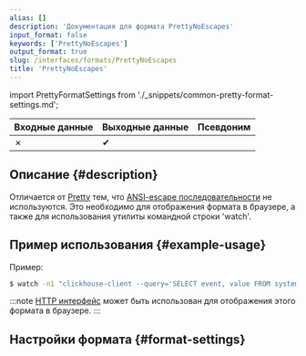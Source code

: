 ```yaml
---
alias: []
description: 'Документация для формата PrettyNoEscapes'
input_format: false
keywords: ['PrettyNoEscapes']
output_format: true
slug: /interfaces/formats/PrettyNoEscapes
title: 'PrettyNoEscapes'
---
```


import PrettyFormatSettings from './_snippets/common-pretty-format-settings.md';

| Входные данные | Выходные данные | Псевдоним |
|----------------|-----------------|-----------|
| ✗              | ✔               |           |

## Описание {#description}

Отличается от [Pretty](/interfaces/formats/Pretty) тем, что [ANSI-escape последовательности](http://en.wikipedia.org/wiki/ANSI_escape_code) не используются. 
Это необходимо для отображения формата в браузере, а также для использования утилиты командной строки 'watch'.

## Пример использования {#example-usage}

Пример:

```bash
$ watch -n1 "clickhouse-client --query='SELECT event, value FROM system.events FORMAT PrettyCompactNoEscapes'"
```

:::note
[HTTP интерфейс](../../../interfaces/http.md) может быть использован для отображения этого формата в браузере.
:::

## Настройки формата {#format-settings}

<PrettyFormatSettings/>

